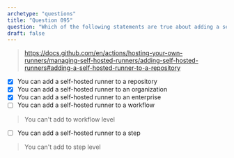 ```yaml
---
archetype: "questions"
title: "Question 095"
question: "Which of the following statements are true about adding a self-hosted runner in GitHub Actions? (Choose three.)"
draft: false
---
```


> https://docs.github.com/en/actions/hosting-your-own-runners/managing-self-hosted-runners/adding-self-hosted-runners#adding-a-self-hosted-runner-to-a-repository
- [x] You can add a self-hosted runner to a repository
- [x] You can add a self-hosted runner to an organization
- [x] You can add a self-hosted runner to an enterprise
- [ ] You can add a self-hosted runner to a workflow
> You can't add to workflow level
- [ ] You can add a self-hosted runner to a step
> You can't add to step level
